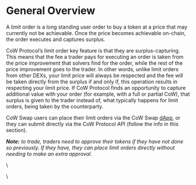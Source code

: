 # General Overview

A limit order is a long standing user order to buy a token at a price that may currently not be achievable. Once the price becomes achievable on-chain, the order executes and captures surplus.&#x20;

CoW Protocol’s limit order key feature is that they are surplus-capturing. This means that the fee a trader pays for executing an order is taken from the price improvement that solvers find for the order, while the rest of the price improvement goes to the trader. In other words, unlike limit orders from other DEXs, your limit price will always be respected and the fee will be taken directly from the surplus if and only if, this operation results in respecting your limit price. If CoW Protocol finds an opportunity to capture additional value with your order (for example, with a full or partial CoW), that surplus is given to the trader instead of, what typically happens for limit orders, being taken by the counterparty.

CoW Swap users can place their limit orders via the CoW Swap [dApp](http://swap.cow.fi), or they can submit directly via the CoW Protocol API (follow the info in this section).&#x20;

_**Note:** to trade, traders need to approve their tokens if they have not done so previously. If they have, they can place limit orders directly without needing to make an extra approval._

\

\
